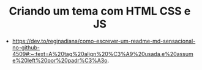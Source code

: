 <h1 align="center"> 
Criando um tema com HTML CSS e JS
</h1>


* https://dev.to/reginadiana/como-escrever-um-readme-md-sensacional-no-github-4509#:~:text=A%20tag%20align%20%C3%A9%20usada,e%20assume%20left%20por%20padr%C3%A3o.